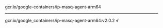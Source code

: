 gcr.io/google-containers/ip-masq-agent-arm64 

----
gcr.io/google_containers/ip-masq-agent-arm64:v2.0.2 √

